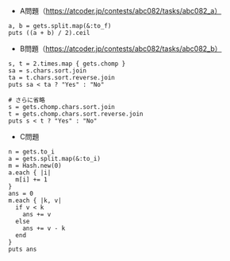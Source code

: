 - A問題（https://atcoder.jp/contests/abc082/tasks/abc082_a）
```
a, b = gets.split.map(&:to_f)
puts ((a + b) / 2).ceil
```

- B問題（https://atcoder.jp/contests/abc082/tasks/abc082_b）
```
s, t = 2.times.map { gets.chomp }
sa = s.chars.sort.join
ta = t.chars.sort.reverse.join
puts sa < ta ? "Yes" : "No"

# さらに省略
s = gets.chomp.chars.sort.join
t = gets.chomp.chars.sort.reverse.join
puts s < t ? "Yes" : "No"
```

- C問題
```
n = gets.to_i
a = gets.split.map(&:to_i)
m = Hash.new(0)
a.each { |i|
  m[i] += 1
}
ans = 0
m.each { |k, v|
  if v < k
    ans += v
  else
    ans += v - k
  end
}
puts ans
```
